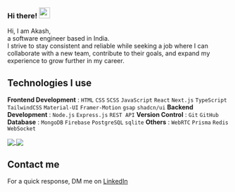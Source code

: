 ### Hi there! <img src="https://emojis.slackmojis.com/emojis/images/1536351075/4594/blob-wave.gif" width="25"/>
 
Hi, I am Akash,  
a software engineer based in India.  
I strive to stay consistent and reliable while seeking a job where I can collaborate with a new team, contribute to their goals, and expand my experience to grow further in my career.  
 
## Technologies I use

**Frontend Development**  :  `HTML` `CSS` `SCSS` `JavaScript` `React` `Next.js` `TypeScript` `TailwindCSS` `Material-UI` `Framer-Motion` `gsap` `shadcn/ui`
 **Backend Development**  :  `Node.js` `Express.js` `REST API`
**Version Control**       :  `Git` `GitHub`
**Database**              :  `MongoDB` `Firebase` `PostgreSQL` `sqlite`
**Others**                :  `WebRTC` `Prisma` `Redis` `WebSocket` 

<a href="https://github.com/anuraghazra/github-readme-stats">
  <img align="center" src="https://github-readme-stats.vercel.app/api?username=is-akash&count_private=true&show_icons=true&include_all_commits=true&hide_border=true&hide_title=true" />
</a>
<a href="https://github.com/anuraghazra/github-readme-stats">
  <img align="center" src="https://github-readme-stats.vercel.app/api/top-langs/?username=is-akash&langs_count=3&hide_title=true&hide_border=true" />
</a>

## Contact me
 For a quick response, DM me on [LinkedIn](https://www.linkedin.com/in/isakash/) 
 
